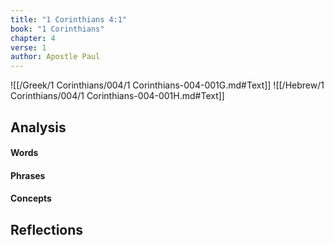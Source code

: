 ```yaml
---
title: "1 Corinthians 4:1"
book: "1 Corinthians"
chapter: 4
verse: 1
author: Apostle Paul
---
```

![[/Greek/1 Corinthians/004/1 Corinthians-004-001G.md#Text]]
![[/Hebrew/1 Corinthians/004/1 Corinthians-004-001H.md#Text]]

## Analysis

#### Words

#### Phrases

#### Concepts

## Reflections
